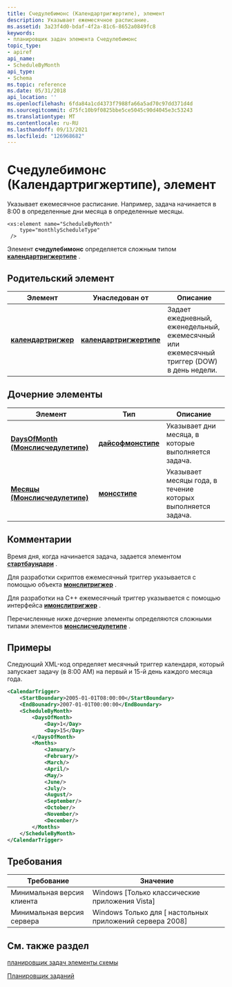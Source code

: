 ```yaml
---
title: Счедулебимонс (Календартригжертипе), элемент
description: Указывает ежемесячное расписание.
ms.assetid: 3a23f4d0-bdaf-4f2a-81c6-8652a0849fc8
keywords:
- планировщик задач элемента Счедулебимонс
topic_type:
- apiref
api_name:
- ScheduleByMonth
api_type:
- Schema
ms.topic: reference
ms.date: 05/31/2018
api_location: ''
ms.openlocfilehash: 6fda84a1cd4373f7988fa66a5ad70c97dd371d4d
ms.sourcegitcommit: d75fc10b9f0825bbe5ce5045c90d4045e3c53243
ms.translationtype: MT
ms.contentlocale: ru-RU
ms.lasthandoff: 09/13/2021
ms.locfileid: "126968682"
---
```

# <a name="schedulebymonth-calendartriggertype-element"></a>Счедулебимонс (Календартригжертипе), элемент

Указывает ежемесячное расписание. Например, задача начинается в 8:00 в определенные дни месяца в определенные месяцы.

``` syntax
<xs:element name="ScheduleByMonth"
    type="monthlyScheduleType"
 />
```

Элемент **счедулебимонс** определяется сложным типом [**календартригжертипе**](taskschedulerschema-calendartriggertype-complextype.md) .

## <a name="parent-element"></a>Родительский элемент



| Элемент                                                                             | Унаследован от                                                                       | Описание                                                                                |
|-------------------------------------------------------------------------------------|------------------------------------------------------------------------------------|--------------------------------------------------------------------------------------------|
| [**календартригжер**](taskschedulerschema-calendartrigger-triggergroup-element.md) | [**календартригжертипе**](taskschedulerschema-calendartriggertype-complextype.md) | Задает ежедневный, еженедельный, ежемесячный или ежемесячный триггер (DOW) в день недели.<br/> |



## <a name="child-elements"></a>Дочерние элементы



| Элемент                                                                                                  | Тип                                                                       | Описание                                                             |
|----------------------------------------------------------------------------------------------------------|----------------------------------------------------------------------------|-------------------------------------------------------------------------|
| [**DaysOfMonth (Монслисчедулетипе)**](taskschedulerschema-daysofmonth-monthlyscheduletype-element.md) | [**дайсофмонстипе**](taskschedulerschema-daysofmonthtype-complextype.md) | Указывает дни месяца, в которые выполняется задача.<br/>  |
| [**Месяцы (Монслисчедулетипе)**](taskschedulerschema-months-monthlyscheduletype-element.md)           | [**монсстипе**](taskschedulerschema-monthstype-complextype.md)           | Указывает месяцы года, в течение которых выполняется задача.<br/> |



## <a name="remarks"></a>Комментарии

Время дня, когда начинается задача, задается элементом [**стартбаундари**](taskschedulerschema-startboundary-triggerbasetype-element.md) .

Для разработки скриптов ежемесячный триггер указывается с помощью объекта [**монслитригжер**](monthlytrigger.md) .

Для разработки на C++ ежемесячный триггер указывается с помощью интерфейса [**имонслитригжер**](/windows/desktop/api/taskschd/nn-taskschd-imonthlytrigger) .

Перечисленные ниже дочерние элементы определяются сложными типами элементов [**монслисчедулетипе**](taskschedulerschema-monthlyscheduletype-complextype.md) .

## <a name="examples"></a>Примеры

Следующий XML-код определяет месячный триггер календаря, который запускает задачу (в 8:00 AM) на первый и 15-й день каждого месяца года.


```XML
<CalendarTrigger>
    <StartBoundary>2005-01-01T08:00:00</StartBoundary>
    <EndBounadry>2007-01-01T00:00:00</EndBoundary>
    <ScheduleByMonth>
        <DaysOfMonth>
            <Day>1</Day>
            <Day>15</Day>
        </DaysOfMonth>
        <Months>
            <January/>
            <February/>
            <March/>
            <April/>
            <May/>
            <June/>
            <July/>
            <August/>
            <September/>
            <October/>
            <November/>
            <December/>
        </Months>
    </ScheduleByMonth>
</CalendarTrigger>
```



## <a name="requirements"></a>Требования



| Требование | Значение |
|-------------------------------------|------------------------------------------------------|
| Минимальная версия клиента<br/> | Windows \[Только классические приложения Vista\]<br/>       |
| Минимальная версия сервера<br/> | Windows Только для \[ настольных приложений сервера 2008\]<br/> |



## <a name="see-also"></a>См. также раздел

<dl> <dt>

[планировщик задач элементы схемы](task-scheduler-schema-elements.md)
</dt> <dt>

[Планировщик заданий](task-scheduler-start-page.md)
</dt> </dl>

 

 





